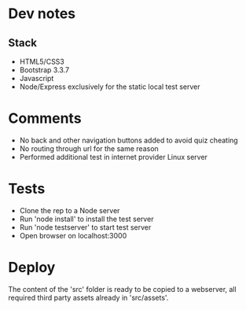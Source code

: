 # Dev notes

## Stack

* HTML5/CSS3
* Bootstrap 3.3.7
* Javascript
* Node/Express exclusively for the static local test server

# Comments

 * No back and other navigation buttons added to avoid quiz cheating
 * No routing through url for the same reason
 * Performed additional test in internet provider Linux server

# Tests

* Clone the rep to a Node server
* Run 'node install' to install the test server
* Run 'node testserver' to start test server
* Open browser on localhost:3000

# Deploy

The content of the 'src' folder is ready to be copied to a webserver, all required third party assets already in 'src/assets'.